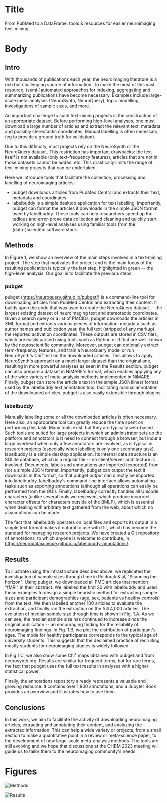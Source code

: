 # Title

From PubMed to a DataFrame: tools & resources for easier neuroimaging text-mining.

# Body

## Intro
With thousands of publications each year, the neuroimaging literature is a rich but challenging source of information. 
To make the most of this vast resource, (semi-)automated approaches for indexing, aggregating and summarizing publications have become necessary.
Examples include large-scale meta-analyses (NeuroSynth, NeuroQuery), topic modelling, investigations of sample sizes, and more.

An important challenge to such text-mining projects is the construction of an appropriate dataset.
Before performing high-level analyses, one must download a large number of articles and extract the relevant text, metadata and possibly stereotactic coordinates.
Manual labelling is often necessary (eg to provide a ground truth for validation).

Due to this difficulty, most projects rely on the NeuroSynth or the NeuroQuery dataset.
This restriction has important drawbacks: the text itself is not available (only text-frequency features), articles that are not in those datasets cannot be added, etc.
This drastically limits the range of text-mining projects that can be undertaken.

Here we introduce tools that facilitate the collection, processing and labelling of neuroimaging articles:
- pubget downloads articles from PubMed Central and extracts their text, metadata and coordinates
- labelbuddy is a simple desktop application for text labelling.
Importantly, pubget can format the articles it downloads in the simple JSON format used by labelbuddy.
These tools can help researchers speed up the tedious and error-prone data collection and cleaning and quickly start working on high-level analyses using familiar tools from the (data-)scientific software stack.

## Methods

In Figure 1, we show an overview of the main steps involved in a text-mining project.
The step that motivates the project and is the main focus of the resulting publication is typically the last step, highlighted in green -- the high-level analysis.
Our goal is to facilitate the previous steps.

### pubget

pubget (https://neuroquery.github.io/pubget/) is a command-line tool for downloading articles from PubMed Central and extracting their content.
It builds upon the code that was used to create the NeuroQuery dataset -- the largest existing dataset of neuroimaging text and stereotactic coordinates.
Given a search query or a list of PMCIDs, pubget downloads the articles in XML format and extracts various pieces of information: metadata such as author names and publication year, the full text (stripped of any markup), the reported activation coordinates.
These outputs are stored in CSV files, which are easily parsed using tools such as Python or R that are well-known by the neuroscientific community.
Moreover, pubget can optionally extract term-frequency features, and train a NeuroQuery model or run NeuroSynth's Chi² test on the downloaded articles.
This allows to apply NeuroSynth's approach on a much larger dataset than the original one, resulting in more powerful analyses as seen in the Results section.
pubget can also prepare a dataset in NiMARE's format, which enables applying any of the wide variety of meta-analysis methods implemented in NiMARE.
Finally, pubget can store the article's text in the simple JSON(lines) format used by the labelbuddy text annotation tool, facilitating manual annotation of the downloaded articles.
pubget is also easily extensible through plugins.


### labelbuddy

Manually labelling some or all the downloaded articles is often necessary.
Here also, an appropriate tool can greatly reduce the time spent on performing this task.
Many tools exist, but they are typically web-based. 
Such tools are suited for large projects in which an administrator sets up the platform and annotators just need to connect through a browser, but incur a large overhead when only a few annotators are involved, as is typical in research projects (especially when labelling is only one secondary task).
labelbuddy is a simple desktop application.
Its internal data structure is an SQLite database, which is a regular file -- no client/server architecture is involved.
Documents, labels and annotations are imported (exported) from (to) a simple JSON format.
Importantly, pubget can output the text it downloads in this format, so that pubget output can directly be imported into labelbuddy.
labelbuddy's command-line interface allows automating tasks such as exporting annotations (although all operations can easily be performed from the GUI).
Finally, labelbuddy correctly handles all Unicode characters (unlike several tools we reviewed, which produce incorrect character offsets for characters outside of the BMLP), which is essential when dealing with arbitrary text gathered from the web, about which no assumptions can be made.

The fact that labelbuddy operates on local files and exports its output in a simple text format makes it natural to use with Git, which has become the standard for managing research projects.
We have created a Git repository of annotations, to which anyone is welcome to contribute, in https://neurodatascience.github.io/labelbuddy-annotations/.

## Results

To illustrate using the infrastructure descibed above, we replicated the investigation of sample sizes through time in Poldrack & al, "Scanning the horizon". 
Using pubget, we downloaded all PMC articles that mention "fMRI" in their abstract.
We labelled the first 20 with labelbuddy and used these examples to design a simple heuristic method for extracting sample sizes and participant demographics (age, sex, patients vs healthy controls) from the text.
We then labelled another 100 articles to evaluate the extraction, and finally ran the extraction on the full 4,000 articles.
The evolution of median sample size through time is shown in Fig. 1.A.
As we can see, the median sample size has continued to increase since the original publication -- an encouraging finding for the reliability of neuroimaging findings.
In Fig. 1.B, we plot the distribution of participant's ages.
The mode for healthy participants corresponds to the typical age of university students.
This suggests that the declaimed practice of recruiting mostly students for neuroimaging studies is widely followed.

In Fig 1.C, we also show some Chi² maps obtained with pubget and from neurosynth.org.
Results are similar for frequent terms, but for rare terms, the fact that pubget uses the full text results in analyses with a higher statistical power.

Finally, the annotations repository already represents a valuable and growing resource.
It contains over 1,800 annotations, and a Jupyter Book provides an overview and illustrates how to use them.

## Conclusions

In this work, we aim to facilitate the activity of downloading neuroimaging articles, extracting and annotating their content, and analyzing the extracted information.
This can help a wide variety or projects, from a small section to make a quantitative point in a review or meta-science paper, to the development of new large-scale meta-analysis methods.
The tools are still evolving and we hope that discussions at the OHBM 2023 meeting will guide us to tailor them to the neuroimaging community's needs.

# Figures

![Methods](file:figures/figure_1.png "Methods") 

![Results](file:figures/figure_2.png "Results") 
